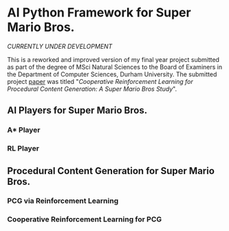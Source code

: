 # AI Python Framework for Super Mario Bros.

*CURRENTLY UNDER DEVELOPMENT*

This is a reworked and improved version of my final year project submitted as part of the degree of MSci Natural Sciences to the Board of Examiners in the Department of Computer Sciences, Durham University. The submitted project [paper](https://github.com/alex-gdv/Mario-AI-Python-Framework/blob/main/project-paper.pdf) was titled "*Cooperative Reinforcement Learning for Procedural Content Generation: A Super Mario Bros Study*".

## AI Players for Super Mario Bros.

### A* Player

### RL Player

## Procedural Content Generation for Super Mario Bros.

### PCG via Reinforcement Learning

### Cooperative Reinforcement Learning for PCG
